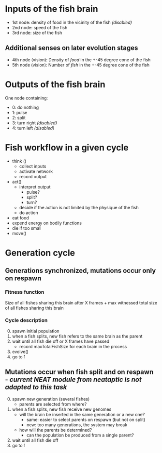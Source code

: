 # Inputs of the fish brain
- 1st node: density of food in the vicinity of the fish *(disabled)*
- 2nd node: speed of the fish
- 3rd node: size of the fish

## Additional senses on later evolution stages
- 4th node (vision): Density of *food* in the +-45 degree cone of the fish
- 5th node (vision): Number of *fish* in the +-45 degree cone of the fish

# Outputs of the fish brain
One node containing:
- 0: do nothing
- 1: pulse
- 2: split
- 3: turn right *(disabled)*
- 4: turn left *(disabled)*

# Fish workflow in a given cycle
- think ()
  - collect inputs
  - activate network
  - record output
- act()
  - interpret output
    - pulse?
    - split?
    - turn?
  - decide if the action is not limited by the physique of the fish
  - do action
- eat food
- expend energy on bodily functions
- die if too small
- move() 

# Generation cycle

## Generations synchronized, mutations occur only on respawn

### Fitness function

Size of all fishes sharing this brain after X frames + max witnessed total size of all fishes sharing this brain 

### Cycle description

0. spawn initial population
1. when a fish splits, new fish refers to the same brain as the parent
2. wait until all fish die off or X frames have passed
    - record maxTotalFishSize for each brain in the process
3. evolve()
4. go to 1

## Mutations occur when fish split and on respawn - *current NEAT module from neataptic is not adapted to this task*

0. spawn new generation (several fishes)
    - parents are selected from where?
1. when a fish splits, new fish receive new genomes
    - will the brain be inserted in the same generation or a new one?
      - same: easier to select parents on respawn (but not on split)
      - new: too many generations, the system may break
    - how will the parents be determined?
      - can the population be produced from a single parent?
2. wait until all fish die off
3. go to 1
